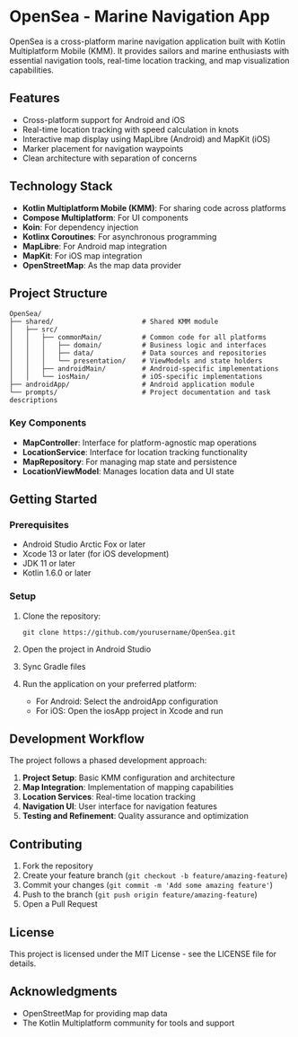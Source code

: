 # OpenSea - Marine Navigation App

OpenSea is a cross-platform marine navigation application built with Kotlin Multiplatform Mobile (KMM). It provides sailors and marine enthusiasts with essential navigation tools, real-time location tracking, and map visualization capabilities.

## Features

- Cross-platform support for Android and iOS
- Real-time location tracking with speed calculation in knots
- Interactive map display using MapLibre (Android) and MapKit (iOS)
- Marker placement for navigation waypoints
- Clean architecture with separation of concerns

## Technology Stack

- **Kotlin Multiplatform Mobile (KMM)**: For sharing code across platforms
- **Compose Multiplatform**: For UI components
- **Koin**: For dependency injection
- **Kotlinx Coroutines**: For asynchronous programming
- **MapLibre**: For Android map integration
- **MapKit**: For iOS map integration
- **OpenStreetMap**: As the map data provider

## Project Structure

```
OpenSea/
├── shared/                      # Shared KMM module
│   ├── src/
│   │   ├── commonMain/          # Common code for all platforms
│   │   │   ├── domain/          # Business logic and interfaces
│   │   │   ├── data/            # Data sources and repositories
│   │   │   └── presentation/    # ViewModels and state holders
│   │   ├── androidMain/         # Android-specific implementations
│   │   └── iosMain/             # iOS-specific implementations
├── androidApp/                  # Android application module
└── prompts/                     # Project documentation and task descriptions
```

### Key Components

- **MapController**: Interface for platform-agnostic map operations
- **LocationService**: Interface for location tracking functionality
- **MapRepository**: For managing map state and persistence
- **LocationViewModel**: Manages location data and UI state

## Getting Started

### Prerequisites

- Android Studio Arctic Fox or later
- Xcode 13 or later (for iOS development)
- JDK 11 or later
- Kotlin 1.6.0 or later

### Setup

1. Clone the repository:
   ```
   git clone https://github.com/yourusername/OpenSea.git
   ```

2. Open the project in Android Studio

3. Sync Gradle files

4. Run the application on your preferred platform:
   - For Android: Select the androidApp configuration
   - For iOS: Open the iosApp project in Xcode and run

## Development Workflow

The project follows a phased development approach:

1. **Project Setup**: Basic KMM configuration and architecture
2. **Map Integration**: Implementation of mapping capabilities
3. **Location Services**: Real-time location tracking
4. **Navigation UI**: User interface for navigation features
5. **Testing and Refinement**: Quality assurance and optimization

## Contributing

1. Fork the repository
2. Create your feature branch (`git checkout -b feature/amazing-feature`)
3. Commit your changes (`git commit -m 'Add some amazing feature'`)
4. Push to the branch (`git push origin feature/amazing-feature`)
5. Open a Pull Request

## License

This project is licensed under the MIT License - see the LICENSE file for details.

## Acknowledgments

- OpenStreetMap for providing map data
- The Kotlin Multiplatform community for tools and support